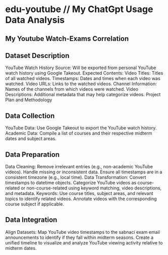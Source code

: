 # edu-youtube // My ChatGpt Usage Data Analysis
## My Youtube Watch-Exams Correlation
## Dataset Description
YouTube Watch History
Source: Will be exported from personal YouTube watch history using Google Takeout.
Expected Contents:
Video Titles: Titles of all watched videos.
Timestamps: Dates and times when each video was watched.
Video URLs: Links to the watched videos.
Channel Information: Names of the channels from which videos were watched.
Video Descriptions: Additional metadata that may help categorize videos.
Project Plan and Methodology
## Data Collection
YouTube Data:
Use Google Takeout to export the YouTube watch history.
Academic Data:
Compile a list of courses and their respective midterm dates and subject areas.
## Data Preparation
Data Cleaning:
Remove irrelevant entries (e.g., non-academic YouTube videos).
Handle missing or inconsistent data.
Ensure all timestamps are in a consistent timezone (e.g., local time).
Data Transformation:
Convert timestamps to datetime objects.
Categorize YouTube videos as course-related or non-course-related using keyword matching, video descriptions, and metadata.
Keywords: Use course titles, subject areas, and relevant topics to identify related videos.
Annotate videos with the corresponding course subject if applicable.
## Data Integration
Align Datasets:
Map YouTube video timestamps to the sabnaci exam email announcements to identify if they fall within midterm seasons.
Create a unified timeline to visualize and analyze YouTube viewing activity relative to midterm dates.
